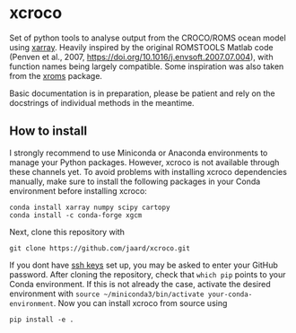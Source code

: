 # xcroco
Set of python tools to analyse output from the CROCO/ROMS ocean model using [xarray](https://github.com/pydata/xarray).
Heavily inspired by the original ROMSTOOLS Matlab code (Penven et al., 2007, https://doi.org/10.1016/j.envsoft.2007.07.004), with function names being largely compatible. Some inspiration was also taken from the [xroms](https://github.com/bjornaa/xroms) package.

Basic documentation is in preparation, please be patient and rely on the docstrings of individual methods in the meantime.

## How to install
I strongly recommend to use Miniconda or Anaconda environments to manage your Python packages. However, xcroco is not available through these channels yet. To avoid problems with installing xcroco dependencies manually, make sure to install the following packages in your Conda environment before installing xcroco:

```
conda install xarray numpy scipy cartopy
conda install -c conda-forge xgcm
```

Next, clone this repository with 

```
git clone https://github.com/jaard/xcroco.git
```

If you dont have [ssh keys](https://help.github.com/en/articles/adding-a-new-ssh-key-to-your-github-account) set up, you may be asked to enter your GitHub password.
After cloning the repository, check that `which pip` points to your Conda environment. If this is not already the case, activate the desired environment with `source ~/miniconda3/bin/activate your-conda-environment`. Now you can install xcroco from source using

```
pip install -e .
```
